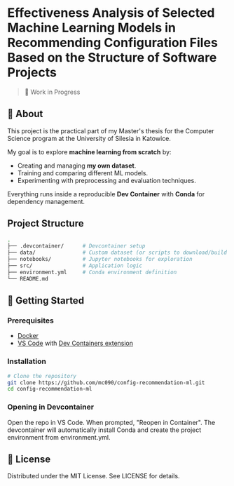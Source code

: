 # Effectiveness Analysis of Selected Machine Learning Models in Recommending Configuration Files Based on the Structure of Software Projects

> 🚧 Work in Progress

## 📖 About
This project is the practical part of my Master's thesis for the Computer Science program at the University of Silesia in Katowice.

My goal is to explore **machine learning from scratch** by:
- Creating and managing **my own dataset**.
- Training and comparing different ML models.
- Experimenting with preprocessing and evaluation techniques.

Everything runs inside a reproducible **Dev Container** with **Conda** for dependency management.

## Project Structure
```bash
.
├── .devcontainer/      # Devcontainer setup
├── data/               # Custom dataset (or scripts to download/build it)
├── notebooks/          # Jupyter notebooks for exploration
├── src/                # Application logic
├── environment.yml     # Conda environment definition
└── README.md
```

## 🚀 Getting Started

### Prerequisites
- [Docker](https://www.docker.com/)
- [VS Code](https://code.visualstudio.com/) with [Dev Containers extension](https://marketplace.visualstudio.com/items?itemName=ms-vscode-remote.remote-containers)



### Installation
```bash
# Clone the repository
git clone https://github.com/mc090/config-recommendation-ml.git
cd config-recommendation-ml
```

### Opening in Devcontainer
Open the repo in VS Code.
When prompted, "Reopen in Container".
The devcontainer will automatically install Conda and create the project environment from environment.yml.

## 📄 License
Distributed under the MIT License. See LICENSE for details.
